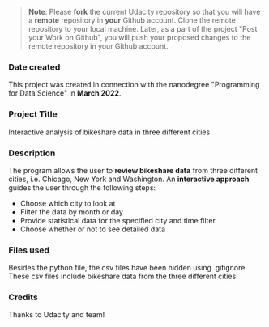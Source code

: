 >**Note**: Please **fork** the current Udacity repository so that you will have a **remote** repository in **your** Github account. Clone the remote repository to your local machine. Later, as a part of the project "Post your Work on Github", you will push your proposed changes to the remote repository in your Github account.

### Date created
This project was created in connection with the nanodegree "Programming for Data Science" in **March 2022**.

### Project Title
Interactive analysis of bikeshare data in three different cities

### Description
The program allows the user to **review bikeshare data** from three different cities, i.e. Chicago, New York and Washington.
An **interactive approach** guides the user through the following steps:
- Choose which city to look at
- Filter the data by month or day
- Provide statistical data for the specified city and time filter
- Choose whether or not to see detailed data

### Files used
Besides the python file, the csv files have been hidden using .gitignore.
These csv files include bikeshare data from the three different cities.

### Credits
Thanks to Udacity and team!
